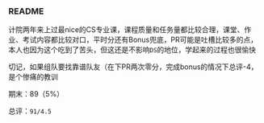 ### README

计院两年来上过最nice的CS专业课，课程质量和任务量都比较合理，课堂、作业、考试内容都比较对口，平时分还有Bonus兜底，PR可能是吐槽比较多的点，本人也因为这个吃到了苦头，但这还是不影响`DS`的地位，学起来的过程也很愉快

切记，如果组队要找靠谱队友（在下PR两次零分，完成bonus的情况下总评-4，是个惨痛的教训

期末：89（5%）

总评：`91/4.5`

